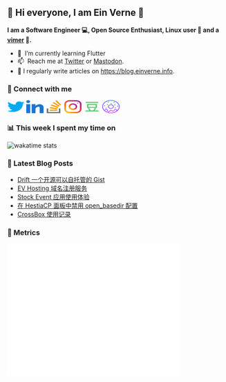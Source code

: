 ## 👋 Hi everyone, I am Ein Verne 👋

**I am a Software Engineer 💻, Open Source Enthusiast, Linux user :penguin: and a [vimer](https://github.com/einverne/dotfiles) :man:.**

- 🌱 &nbsp;I’m currently learning Flutter
- 📫 &nbsp;Reach me at [Twitter](https://twitter.com/einverne) or <a rel="me" href="https://m.einverne.info/@einverne">Mastodon</a>.
- 📝 I regularly write articles on <https://blog.einverne.info>.


### 🔗 Connect with me
<a href="https://twitter.com/einverne" target="_blank"><img align="center" src="images/twitter.svg" alt="twitter einverne" height="30" width="40" /></a>
<a href="https://linkedin.com/in/einverne" target="_blank"><img align="center" src="images/linked-in-alt.svg" alt="linkedin einverne" height="30" width="40" /></a>
<a href="https://stackoverflow.com/users/1820217/einverne" target="_blank"><img align="center" src="images/stack-overflow.svg" alt="stackoverflow einverne" height="30" width="40" /></a>
<a href="https://instagram.com/einverne" target="_blank"><img align="center" src="images/instagram.svg" alt="instagram einverne" height="30" width="40" /></a>
<a href="https://www.douban.com/people/einverne" target="_blank"><img align="center" src="images/douban.svg" alt="douban einverne" height="30" width="40" /></a>
<a href="https://homer.einverne.info" target="_blank"><img align="center" src="images/homer.svg" alt="einverne online services" height="30" width="40" /></a>

### 📊 This week I spent my time on

![wakatime stats](https://github-readme-stats.vercel.app/api/wakatime?username=einverne&api_domain=wakapi.einverne.info&hide_title=true&hide_border=true&langs_count=5&bg_color=00000000&text_color=777&layout=compact)

### 📕 Latest Blog Posts
<!-- BLOG-POST-LIST:START -->
- [Drift 一个开源可以自托管的 Gist](https://einverne.github.io/post/2023/05/drift-an-open-source-alternative-gist.html)
- [EV Hosting 域名注册服务](https://einverne.github.io/post/2023/05/ev-hosting-domain-registrar.html)
- [Stock Event 应用使用体验](https://einverne.github.io/post/2023/05/stock-event-review.html)
- [在 HestiaCP 面板中禁用 open_basedir 配置](https://einverne.github.io/post/2023/04/disable-open-basedir-function-in-hestia-contro-panel.html)
- [CrossBox 使用记录](https://einverne.github.io/post/2023/04/crossbox-review.html)
<!-- BLOG-POST-LIST:END -->

### 👻 Metrics
<img align="left" src="/metrics.base.svg" alt="Metrics" width="400">
